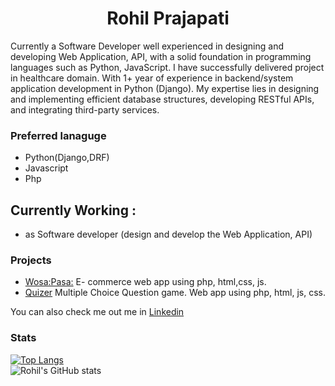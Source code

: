 # <div align="center">Rohil Prajapati</div>

Currently a Software Developer well experienced in designing and developing Web Application, API, with a solid foundation in programming languages such as Python, JavaScript. I have successfully delivered project in healthcare domain. With 1+ year of experience in backend/system application development in Python (Django).
My expertise lies in designing and implementing efficient database structures, developing RESTful APIs, and integrating third-party services.

### Preferred lanaguge 
- Python(Django,DRF)
- Javascript
- Php

## Currently Working :
- as Software developer (design and develop the Web Application, API)

### Projects
- [Wosa:Pasa:](https://github.com/RohilPrajapati/Wosa-Pasa)
  E- commerce web app using php, html,css, js.
- [Quizer](https://github.com/RohilPrajapati/Quizer)
  Multiple Choice Question game. Web app using php, html, js, css.
  

You can also check me out me in [Linkedin](https://www.linkedin.com/in/rohilprajapati/)


### Stats

[![Top Langs](https://github-readme-stats.vercel.app/api/top-langs/?username=RohilPrajapati&layout=compact)](https://github.com/RohilPrajapati?tab=repositories)
<br>
![Rohil's GitHub stats](https://github-readme-stats.vercel.app/api?username=RohilPrajapati&show_icons=true&theme=dark)
